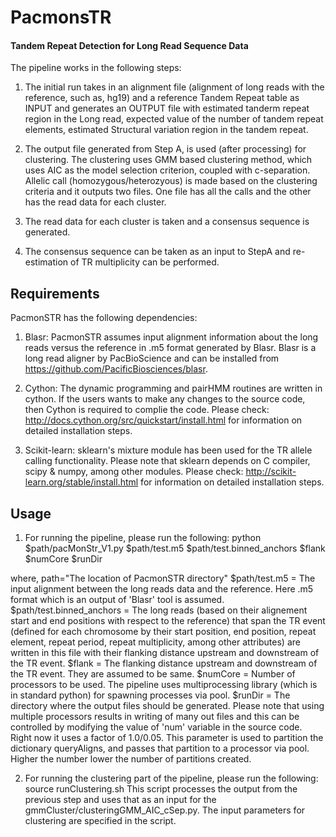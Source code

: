 PacmonsTR
=========

#### Tandem Repeat Detection for Long Read Sequence Data

The pipeline works in the following steps:

1. The initial run takes in an alignment file (alignment of long reads with the reference, such as, hg19) and a reference Tandem Repeat table as INPUT and generates an OUTPUT file with estimated tanderm repeat region in the Long read, expected value of the number of tandem repeat elements, estimated Structural variation region in the tandem repeat.

2. The output file generated from Step A, is used (after processing) for clustering. The clustering uses GMM based clustering method, which uses AIC as the model selection criterion, coupled with c-separation. Allelic call (homozygous/heterozyous) is made based on the clustering criteria and it outputs two files. One file has all the calls and the other has the read data for each cluster.

3. The read data for each cluster is taken and a consensus sequence is generated. 

4. The consensus sequence can be taken as an input to StepA and re-estimation of TR multiplicity can be performed.


Requirements
-------------

PacmonSTR has the following dependencies:

1. Blasr: PacmonSTR assumes input alignment information about the long reads versus the reference in .m5 format generated by Blasr. Blasr is a long read aligner by PacBioScience and can be installed from https://github.com/PacificBiosciences/blasr.

2. Cython: The dynamic programming and pairHMM routines are written in cython. If the users wants to make any changes to the source code, then Cython is required to complie the code. Please check: http://docs.cython.org/src/quickstart/install.html for information on detailed installation steps.

3. Scikit-learn: sklearn's mixture module has been used for the TR allele calling functionality. Please note that sklearn depends on C compiler, scipy & numpy, among other modules. Please check: http://scikit-learn.org/stable/install.html for information on detailed installation steps.

Usage
-----

1. For running the pipeline, please run the following:
python $path/pacMonStr_V1.py $path/test.m5 $path/test.binned_anchors $flank $numCore $runDir

where,
path="The location of PacmonSTR directory"
$path/test.m5 = The input alignment between the long reads data and the reference. Here .m5 format which is an output of 'Blasr' tool is assumed.
$path/test.binned_anchors = The long reads (based on their alignement start and end positions with respect to the reference) that span the TR event (defined for each chromosome by their start position, end position, repeat element, repeat period, repeat multiplicity, among other attributes) are written in this file with their flanking distance upstream and downstream of the TR event.
$flank = The flanking distance upstream and downstream of the TR event. They are assumed to be same.
$numCore = Number of processors to be used. The pipeline uses multiprocessing library (which is in standard python) for spawning processes via pool.
$runDir = The directory where the output files should be generated. Please note that using multiple processors results in writing of many out files and this can be controlled by modifying the value of 'num' variable in the source code. Right now it uses a factor of 1.0/0.05. This parameter is used to partition the dictionary queryAligns, and passes that partition to a processor via pool. Higher the number lower the number of partitions created.

2. For running the clustering part of the pipeline, please run the following:
source runClustering.sh
This script processes the output from the previous step and uses that as an input for the gmmCluster/clusteringGMM_AIC_cSep.py. The input parameters for clustering are specified in the script.


